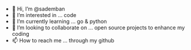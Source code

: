 #

- 👋 Hi, I’m @sademban
- 👀 I’m interested in ... code
- 🌱 I’m currently learning ... go & python
- 💞️ I’m looking to collaborate on ... open source projects to enhance my coding
- 📫 How to reach me ... through my github

<!---
sadmban/sademban is a ✨ special ✨ repository because its `README.md` (this file) appears on your GitHub profile.
You can click the Preview link to take a look at your changes.
--->